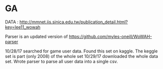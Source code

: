 # GA

DATA : http://mmnet.iis.sinica.edu.tw/publication_detail.html?key=lee11_wowah

Parser is an updated version of https://github.com/myles-oneill/WoWAH-parser

10/28/17 searched for game user data. Found this set on kaggle. The keggle set is part (only 2008) of the whole set
10/29/17 downloaded the whole data set. Wrote parser to parse all user data into a single csv. 
